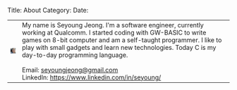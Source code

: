 Title: About
Category: 
Date:

<table> 
	<tr>
		<td> <img src="../images/about.jpg" width="100"> </td>
        <td>  My name is Seyoung Jeong. I'm a software engineer, currently working at Qualcomm. I started coding with GW-BASIC to write games on 8-bit computer and am a self-taught programmer. I like to play with small gadgets and learn new technologies. Today C is my day-to-day programming language.<br><br>Email: <a href="mailto://seyoungjeong@gmail.com">seyoungjeong@gmail.com</a><br> LinkedIn: <a href="https://www.linkedin.com/in/seyoung/">https://www.linkedin.com/in/seyoung/</a></td>
	</tr>
</table>

